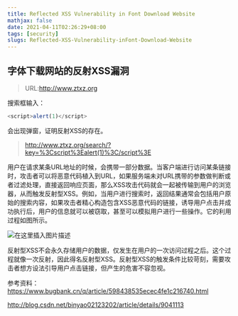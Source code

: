 ```yaml
---
title: Reflected XSS Vulnerability in Font Download Website
mathjax: false
date: 2021-04-11T02:26:29+08:00
tags: [security]
slugs: Reflected-XSS-Vulnerability-inFont-Download-Website
---
```


## 字体下载网站的反射XSS漏洞

> URL:http://www.ztxz.org

搜索框输入：

```js
<script>alert(1)</script>
```

会出现弹窗，证明反射XSS的存在。

>http://www.ztxz.org/search/?key=%3Cscript%3Ealert(1)%3C/script%3E

用户在请求某条URL地址的时候，会携带一部分数据。当客户端进行访问某条链接时，攻击者可以将恶意代码植入到URL，如果服务端未对URL携带的参数做判断或者过滤处理，直接返回响应页面，那么XSS攻击代码就会一起被传输到用户的浏览器，从而触发反射型XSS。例如，当用户进行搜索时，返回结果通常会包括用户原始的搜索内容，如果攻击者精心构造包含XSS恶意代码的链接，诱导用户点击并成功执行后，用户的信息就可以被窃取，甚至可以模拟用户进行一些操作。它的利用过程如图所示。

 ![在这里插入图片描述](https://cdn.kayleh.top/gh/kayleh/cdn4/Reflected-XSS-Vulnerability-in-Font-Download-Website/20190522105651307.png) 

反射型XSS不会永久存储用户的数据，仅发生在用户的一次访问过程之后。这个过程就像一次反射，因此得名反射型XSS。反射型XSS的触发条件比较苛刻，需要攻击者想方设法引导用户点击链接，但产生的危害不容忽视。

参考资料：https://www.bugbank.cn/q/article/598438535ecec4fe1c216740.html

 http://blog.csdn.net/binyao02123202/article/details/9041113 
